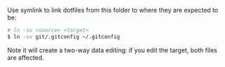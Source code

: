 Use symlink to link dotfiles from this folder to where they are expected to be:

```bash
# ln -sv <source> <target>
$ ln -sv git/.gitconfig ~/.gitconfig
```
Note it will create a two-way data editing: if you edit the target, both files are affected.
